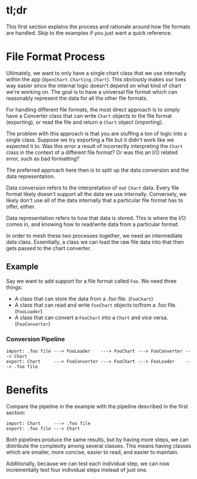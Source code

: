 # tl;dr

This first section explains the process and rationale around how file formats are handled. Skip to the examples if you just want a quick reference.

# File Format Process

Ultimately, we want to only have a single chart class that we use internally within the app (`OpenChart.Charting.Chart`). This obviously makes our lives way easier since the internal logic doesn't depend on what kind of chart we're working on. The goal is to have a universal file format which can reasonably represent the data for all the other file formats.

For handling different file formats, the most direct approach is to simply have a Converter class that can write `Chart` objects to the file format (exporting), or read the file and return a `Chart` object (importing).

The problem with this approach is that you are stuffing a ton of logic into a single class. Suppose we try exporting a file but it didn't work like we expected it to. Was this error a result of incorrectly interpreting the `Chart` class in the context of a different file format? Or was this an I/O related error, such as bad formatting?

The preferred approach here then is to split up the data conversion and the data representation.

Data conversion refers to the interpretation of our `Chart` data. Every file format likely doesn't support all the data we use internally. Conversely, we likely don't use all of the data internally that a particular file format has to offer, either.

Data representation refers to how that data is stored. This is where the I/O comes in, and knowing how to read/write data from a particular format.

In order to mesh these two processes together, we need an intermediate data class. Essentially, a class we can load the raw file data into that then gets passed to the chart converter.

## Example

Say we want to add support for a file format called `Foo`. We need three things:

- A class that can store the data from a .foo file. (`FooChart`)
- A class that can read and write `FooChart` objects to/from a .foo file. (`FooLoader`)
- A class that can convert a `FooChart` into a `Chart` and vice versa. (`FooConverter`)

### Conversion Pipeline

```
import: .foo file ---> FooLoader    ---> FooChart ---> FooConverter ---> Chart
export: Chart     ---> FooConverter ---> FooChart ---> FooLoader    ---> .foo file
```

# Benefits

Compare the pipeline in the example with the pipeline described in the first section:

```
import: Chart 	  ---> .foo file
export: .foo file ---> Chart
```

Both pipelines produce the same results, but by having more steps, we can distribute the complexity among several classes. This means having classes which are smaller, more concise, easier to read, and easier to maintain.

Additionally, because we can test each individual step, we can now incrementally test four individual steps instead of just one.